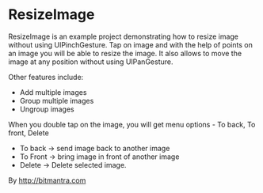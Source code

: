 ResizeImage
===========
ResizeImage is an example project demonstrating how to resize image without using UIPinchGesture.  Tap on image and with the help of points on an image you will be able to resize the image. 
It also allows to move the image at any position without using UIPanGesture. 

Other features include: 
- Add multiple images 
- Group multiple images 
- Ungroup images 

When you double tap on the image, you will get menu options - To back, To front, Delete 

- To back -> send image back to another image 
- To Front -> bring image in front of another image
- Delete -> Delete selected image.

By http://bitmantra.com

